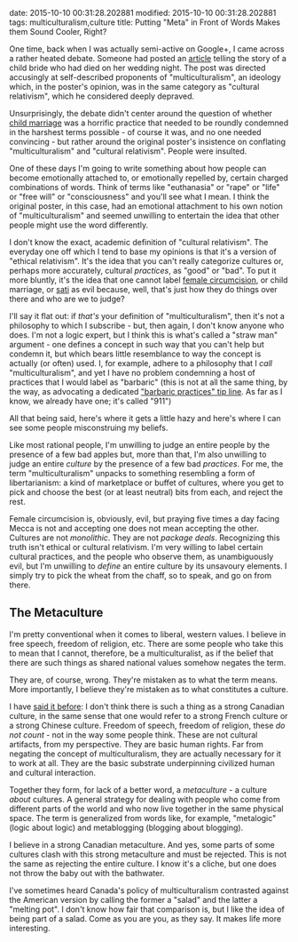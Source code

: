 date: 2015-10-10 00:31:28.202881
modified: 2015-10-10 00:31:28.202881
tags: multiculturalism,culture
title: Putting "Meta" in Front of Words Makes them Sound Cooler, Right?

One time, back when I was actually semi-active on Google+, I came across a
rather heated debate.  Someone had posted an [article][1] telling the story
of a child bride who had died on her wedding night.  The post was directed
accusingly at self-described proponents of "multiculturalism", an ideology
which, in the poster's opinion, was in the same category as "cultural
relativism", which he considered deeply depraved.

Unsurprisingly, the debate didn't center around the question of whether
[child marriage][7] was a horrific practice that needed to be roundly
condemned in the harshest terms possible - of course it was, and no one
needed convincing - but rather around the original poster's insistence on
conflating "multiculturalism" and "cultural relativism".  People were
insulted.

One of these days I'm going to write something about how people can become
emotionally attached to, or emotionally repelled by, certain charged
combinations of words.  Think of terms like "euthanasia" or "rape" or "life"
or "free will" or "consciousness" and you'll see what I mean.  I think the
original poster, in this case, had an emotional attachment to his own notion
of "multiculturalism" and seemed unwilling to entertain the idea that other
people might use the word differently.

I don't know the exact, academic definition of "cultural relativism".  The
everyday one off which I tend to base my opinions is that it's a version of
"ethical relativism".  It's the idea that you can't really categorize
cultures or, perhaps more accurately, cultural *practices*, as "good" or
"bad".  To put it more bluntly, it's the idea that one cannot label
[female circumcision][5], or child marriage, or [sati][4] as evil because,
well, that's just how they do things over there and who are we to judge?

I'll say it flat out: if *that's* your definition of "multiculturalism",
then it's not a philosophy to which I subscribe - but, then again, I don't
know anyone who does.  I'm not a logic expert, but I think this is what's
called a "straw man" argument - one defines a concept in such way that you
can't help but condemn it, but which bears little resemblance to way the
concept is actually (or often) used.  I, for example, adhere to a philosophy
that I *call* "multiculturalism", and yet I have no problem condemning a
host of practices that I would label as "barbaric" (this is not at all the
same thing, by the way, as advocating a dedicated
["barbaric practices" tip line][6].  As far as I know, we already have one;
it's called "911")

All that being said, here's where it gets a little hazy and here's where I
can see some people misconstruing my beliefs.

Like most rational people, I'm unwilling to judge an entire people by the
presence of a few bad apples but, more than that, I'm also unwilling to
judge an entire *culture* by the presence of a few bad *practices*.  For me,
the term "multiculturalism" unpacks to something resembling a form of
libertarianism: a kind of marketplace or buffet of cultures, where you get
to pick and choose the best (or at least neutral) bits from each, and reject
the rest.

Female circumcision is, obviously, evil, but praying five times a day facing
Mecca is not and accepting one does not mean accepting the other.  Cultures
are not *monolithic*.  They are not *package deals*.  Recognizing this truth
isn't ethical or cultural relativism.  I'm very willing to label certain
cultural practices, and the people who observe them, as unambiguously evil,
but I'm unwilling to *define* an entire culture by its unsavoury elements.
I simply try to pick the wheat from the chaff, so to speak, and go on from
there.

## The Metaculture

I'm pretty conventional when it comes to liberal, western values.  I believe
in free speech, freedom of religion, etc.  There are some people who take
this to mean that I cannot, therefore, be a multiculturalist, as if the
belief that there are such things as shared national values somehow negates
the term.

They are, of course, wrong.  They're mistaken as to what the term means.
More importantly, I believe they're mistaken as to what constitutes a
culture.

I have [said it before][2]: I don't think there is such a thing as a strong
Canadian culture, in the same sense that one would refer to a strong French
culture or a strong Chinese culture.  Freedom of speech, freedom of
religion, these *do not count* - not in the way some people think.  These
are not cultural artifacts, from my perspective.  They are basic human
rights.  Far from negating the concept of multiculturalism, they are
actually necessary for it to work at all.  They are the basic substrate
underpinning civilized human and cultural interaction.

Together they form, for lack of a better word, a *metaculture* - a culture
*about* cultures.  A general strategy for dealing with people who come from
different parts of the world and who now live together in the same physical
space.  The term is generalized from words like, for example, "metalogic"
(logic about logic) and metablogging (blogging about blogging).

I believe in a strong Canadian metaculture.  And yes, some parts of some
cultures clash with this strong metaculture and must be rejected.  This is
not the same as rejecting the entire culture.  I know it's a cliche, but one
does not throw the baby out with the bathwater.

I've sometimes heard Canada's policy of multiculturalism contrasted against
the American version by calling the former a "salad" and the latter a
"melting pot".  I don't know how fair that comparison is, but I like the
idea of being part of a salad.  Come as you are you, as they say.  It makes
life more interesting.


[1]: http://www.upi.com/Top_News/World-News/2013/09/08/8-year-old-Yemeni-girl-dies-from-internal-injuries-on-wedding-night/UPI-61081378653499/?spt=hs&or=tn
[2]: /blog/2012/11/30/cultureless
[3]: http://www.telegraph.co.uk/foodanddrink/foodanddrinknews/8827721/Italian-town-bans-any-new-kebab-shops-or-other-ethnic-food.html
[4]: https://en.wikipedia.org/wiki/Sati_(practice)
[5]: https://en.wikipedia.org/wiki/Female_genital_mutilation
[6]: http://www.cbc.ca/news/politics/canada-election-2015-barbaric-cultural-practices-law-1.3254118
[7]: https://en.wikipedia.org/wiki/Child_marriage
